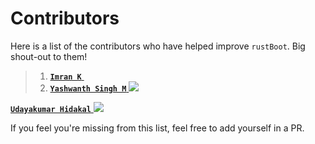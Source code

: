 
# Contributors

Here is a list of the contributors who have helped improve `rustBoot`. Big shout-out to them!

> 1. [**`Imran K`** <img height="13" width="12" src="https://unpkg.com/simple-icons@v7/icons/github.svg" />](https://github.com/imrank03 "@imrank03")
> 2. [**`Yashwanth Singh M`** <img src="https://img.icons8.com/ios-glyphs/20/11/github.png"/>](https://github.com/yashwanthsinghm "yashwanthsinghm")

[**`Udayakumar Hidakal`** <img src="https://img.icons8.com/ios-glyphs/20/11/github.png"/>](https://github.com/UdayakumarHidakal "@UdayakumarHidakal")


If you feel you're missing from this list, feel free to add yourself in a PR.
